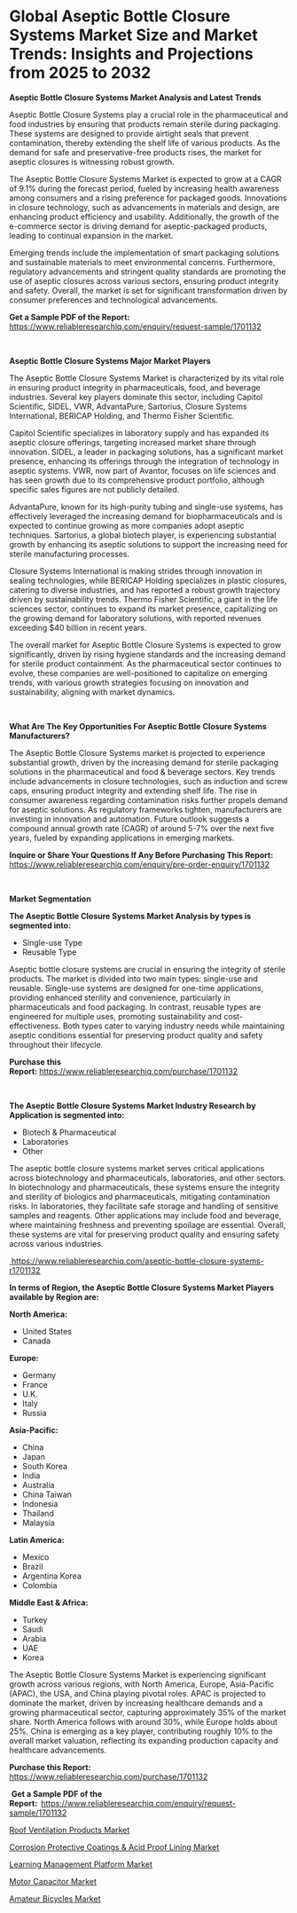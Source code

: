 <p><h1>Global Aseptic Bottle Closure Systems Market Size and Market Trends: Insights and Projections from 2025 to 2032</h1></p><p><strong>Aseptic Bottle Closure Systems Market Analysis and Latest Trends</strong></p>
<p><p>Aseptic Bottle Closure Systems play a crucial role in the pharmaceutical and food industries by ensuring that products remain sterile during packaging. These systems are designed to provide airtight seals that prevent contamination, thereby extending the shelf life of various products. As the demand for safe and preservative-free products rises, the market for aseptic closures is witnessing robust growth.</p><p>The Aseptic Bottle Closure Systems Market is expected to grow at a CAGR of 9.1% during the forecast period, fueled by increasing health awareness among consumers and a rising preference for packaged goods. Innovations in closure technology, such as advancements in materials and design, are enhancing product efficiency and usability. Additionally, the growth of the e-commerce sector is driving demand for aseptic-packaged products, leading to continual expansion in the market.</p><p>Emerging trends include the implementation of smart packaging solutions and sustainable materials to meet environmental concerns. Furthermore, regulatory advancements and stringent quality standards are promoting the use of aseptic closures across various sectors, ensuring product integrity and safety. Overall, the market is set for significant transformation driven by consumer preferences and technological advancements.</p></p>
<p><strong>Get a Sample PDF of the Report:&nbsp;</strong> <a href="https://www.reliableresearchiq.com/enquiry/request-sample/1701132?utm_campaign=1117&utm_medium=2&utm_source=Github&utm_content=ia&utm_term=27032025&utm_id=aseptic-bottle-closure-systems">https://www.reliableresearchiq.com/enquiry/request-sample/1701132</a></p>
<p>&nbsp;</p>
<p><strong>Aseptic Bottle Closure Systems Major Market Players</strong></p>
<p><p>The Aseptic Bottle Closure Systems Market is characterized by its vital role in ensuring product integrity in pharmaceuticals, food, and beverage industries. Several key players dominate this sector, including Capitol Scientific, SIDEL, VWR, AdvantaPure, Sartorius, Closure Systems International, BERICAP Holding, and Thermo Fisher Scientific.</p><p>Capitol Scientific specializes in laboratory supply and has expanded its aseptic closure offerings, targeting increased market share through innovation. SIDEL, a leader in packaging solutions, has a significant market presence, enhancing its offerings through the integration of technology in aseptic systems. VWR, now part of Avantor, focuses on life sciences and has seen growth due to its comprehensive product portfolio, although specific sales figures are not publicly detailed.</p><p>AdvantaPure, known for its high-purity tubing and single-use systems, has effectively leveraged the increasing demand for biopharmaceuticals and is expected to continue growing as more companies adopt aseptic techniques. Sartorius, a global biotech player, is experiencing substantial growth by enhancing its aseptic solutions to support the increasing need for sterile manufacturing processes.</p><p>Closure Systems International is making strides through innovation in sealing technologies, while BERICAP Holding specializes in plastic closures, catering to diverse industries, and has reported a robust growth trajectory driven by sustainability trends. Thermo Fisher Scientific, a giant in the life sciences sector, continues to expand its market presence, capitalizing on the growing demand for laboratory solutions, with reported revenues exceeding $40 billion in recent years.</p><p>The overall market for Aseptic Bottle Closure Systems is expected to grow significantly, driven by rising hygiene standards and the increasing demand for sterile product containment. As the pharmaceutical sector continues to evolve, these companies are well-positioned to capitalize on emerging trends, with various growth strategies focusing on innovation and sustainability, aligning with market dynamics.</p></p>
<p>&nbsp;</p>
<p><strong>What Are The Key Opportunities For Aseptic Bottle Closure Systems Manufacturers?</strong></p>
<p><p>The Aseptic Bottle Closure Systems market is projected to experience substantial growth, driven by the increasing demand for sterile packaging solutions in the pharmaceutical and food & beverage sectors. Key trends include advancements in closure technologies, such as induction and screw caps, ensuring product integrity and extending shelf life. The rise in consumer awareness regarding contamination risks further propels demand for aseptic solutions. As regulatory frameworks tighten, manufacturers are investing in innovation and automation. Future outlook suggests a compound annual growth rate (CAGR) of around 5-7% over the next five years, fueled by expanding applications in emerging markets.</p></p>
<p><strong>Inquire or Share Your Questions If Any Before Purchasing This Report:</strong> <a href="https://www.reliableresearchiq.com/enquiry/pre-order-enquiry/1701132?utm_campaign=1117&utm_medium=2&utm_source=Github&utm_content=ia&utm_term=27032025&utm_id=aseptic-bottle-closure-systems">https://www.reliableresearchiq.com/enquiry/pre-order-enquiry/1701132</a></p>
<p>&nbsp;</p>
<p><strong>Market Segmentation</strong></p>
<p><strong>The Aseptic Bottle Closure Systems Market Analysis by types is segmented into:</strong></p>
<p><ul><li>Single-use Type</li><li>Reusable Type</li></ul></p>
<p><p>Aseptic bottle closure systems are crucial in ensuring the integrity of sterile products. The market is divided into two main types: single-use and reusable. Single-use systems are designed for one-time applications, providing enhanced sterility and convenience, particularly in pharmaceuticals and food packaging. In contrast, reusable types are engineered for multiple uses, promoting sustainability and cost-effectiveness. Both types cater to varying industry needs while maintaining aseptic conditions essential for preserving product quality and safety throughout their lifecycle.</p></p>
<p><strong>Purchase this Report:&nbsp;</strong><a href="https://www.reliableresearchiq.com/purchase/1701132?utm_campaign=1117&utm_medium=2&utm_source=Github&utm_content=ia&utm_term=27032025&utm_id=aseptic-bottle-closure-systems">https://www.reliableresearchiq.com/purchase/1701132</a></p>
<p>&nbsp;</p>
<p><strong>The Aseptic Bottle Closure Systems Market Industry Research by Application is segmented into:</strong></p>
<p><ul><li>Biotech & Pharmaceutical</li><li>Laboratories</li><li>Other</li></ul></p>
<p><p>The aseptic bottle closure systems market serves critical applications across biotechnology and pharmaceuticals, laboratories, and other sectors. In biotechnology and pharmaceuticals, these systems ensure the integrity and sterility of biologics and pharmaceuticals, mitigating contamination risks. In laboratories, they facilitate safe storage and handling of sensitive samples and reagents. Other applications may include food and beverage, where maintaining freshness and preventing spoilage are essential. Overall, these systems are vital for preserving product quality and ensuring safety across various industries.</p></p>
<p><a href="https://www.reliableresearchiq.com/aseptic-bottle-closure-systems-r1701132?utm_campaign=1117&utm_medium=2&utm_source=Github&utm_content=ia&utm_term=27032025&utm_id=aseptic-bottle-closure-systems">&nbsp;https://www.reliableresearchiq.com/aseptic-bottle-closure-systems-r1701132</a></p>
<p><strong>In terms of Region, the Aseptic Bottle Closure Systems Market Players available by Region are:</strong></p>
<p>
    <p> <strong> North America: </strong>
        <ul>
            <li>United States</li>
            <li>Canada</li>
        </ul>
        </p> 
    <p> <strong> Europe: </strong>
        <ul>
            <li>Germany</li>
            <li>France</li>
            <li>U.K.</li>
            <li>Italy</li>
            <li>Russia</li>
        </ul>
        </p> 
    <p> <strong> Asia-Pacific: </strong>
        <ul>
            <li>China</li>
            <li>Japan</li>
            <li>South Korea</li>
            <li>India</li>
            <li>Australia</li>
            <li>China Taiwan</li>
            <li>Indonesia</li>
            <li>Thailand</li>
            <li>Malaysia</li>
        </ul>
        </p> 
    <p> <strong> Latin America: </strong>
        <ul>
            <li>Mexico</li>
            <li>Brazil</li>
            <li>Argentina Korea</li>
            <li>Colombia</li>
        </ul>
        </p> 
    <p> <strong> Middle East & Africa: </strong>
        <ul>
            <li>Turkey</li>
            <li>Saudi</li>
            <li>Arabia</li>
            <li>UAE</li>
            <li>Korea</li>
        </ul>
    </p>
    </p>
<p><p>The Aseptic Bottle Closure Systems Market is experiencing significant growth across various regions, with North America, Europe, Asia-Pacific (APAC), the USA, and China playing pivotal roles. APAC is projected to dominate the market, driven by increasing healthcare demands and a growing pharmaceutical sector, capturing approximately 35% of the market share. North America follows with around 30%, while Europe holds about 25%. China is emerging as a key player, contributing roughly 10% to the overall market valuation, reflecting its expanding production capacity and healthcare advancements.</p></p>
<p><strong>Purchase this Report: </strong><a href="https://www.reliableresearchiq.com/purchase/1701132?utm_campaign=1117&utm_medium=2&utm_source=Github&utm_content=ia&utm_term=27032025&utm_id=aseptic-bottle-closure-systems">https://www.reliableresearchiq.com/purchase/1701132</a></p>
<p>&nbsp;<strong>Get a Sample PDF of the Report:&nbsp;&nbsp;</strong><a href="https://www.reliableresearchiq.com/enquiry/request-sample/1701132?utm_campaign=1117&utm_medium=2&utm_source=Github&utm_content=ia&utm_term=27032025&utm_id=aseptic-bottle-closure-systems">https://www.reliableresearchiq.com/enquiry/request-sample/1701132</a></p>
<p><strong></strong></p>
<p><p><a href="https://github.com/kanetaerkid/Market-Research-Report-List-1/blob/main/roof-ventilation-products-market.md?utm_campaign=1117&utm_medium=2&utm_source=Github&utm_content=ia&utm_term=27032025&utm_id=aseptic-bottle-closure-systems">Roof Ventilation Products Market</a></p><p><a href="https://github.com/busamoleankk/Market-Research-Report-List-1/blob/main/corrosion-protective-coatings-acid-proof-lining-market.md?utm_campaign=1117&utm_medium=2&utm_source=Github&utm_content=ia&utm_term=27032025&utm_id=aseptic-bottle-closure-systems">Corrosion Protective Coatings & Acid Proof Lining Market</a></p><p><a href="https://github.com/leoustolja/Market-Research-Report-List-1/blob/main/learning-management-platform-market.md?utm_campaign=1117&utm_medium=2&utm_source=Github&utm_content=ia&utm_term=27032025&utm_id=aseptic-bottle-closure-systems">Learning Management Platform Market</a></p><p><a href="https://github.com/cayposshefin/Market-Research-Report-List-1/blob/main/motor-capacitor-market.md?utm_campaign=1117&utm_medium=2&utm_source=Github&utm_content=ia&utm_term=27032025&utm_id=aseptic-bottle-closure-systems">Motor Capacitor Market</a></p><p><a href="https://github.com/madethkijori/Market-Research-Report-List-1/blob/main/amateur-bicycles-market.md?utm_campaign=1117&utm_medium=2&utm_source=Github&utm_content=ia&utm_term=27032025&utm_id=aseptic-bottle-closure-systems">Amateur Bicycles Market</a></p></p>